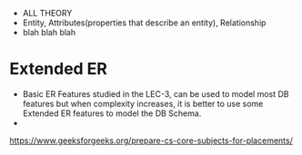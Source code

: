 - ALL THEORY
- Entity, Attributes(properties that describe an entity), Relationship
- blah blah blah

# Extended ER
- Basic ER Features studied in the LEC-3, can be used to model most DB features but when complexity increases, it is better to use some Extended ER features to model the DB Schema.
- 
https://www.geeksforgeeks.org/prepare-cs-core-subjects-for-placements/